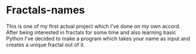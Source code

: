 # Fractals-names
This is one of my first actual project which I've done on my own accord. After being interested in fractals for some 
time and also learning basic Python I've decided to make a program which takes your name as input and creates a unique fractal
out of it.

